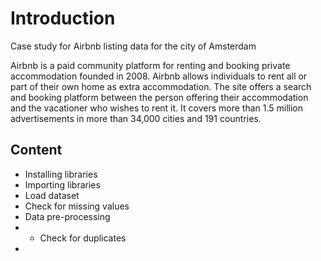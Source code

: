 # Introduction

Case study for Airbnb listing data for the city of Amsterdam

Airbnb is a paid community platform for renting and booking private accommodation founded in 2008. Airbnb allows individuals to rent all or part of their own home as extra accommodation. The site offers a search and booking platform between the person offering their accommodation and the vacationer who wishes to rent it. It covers more than 1.5 million advertisements in more than 34,000 cities and 191 countries. 

## Content

- Installing libraries
- Importing libraries
- Load dataset
- Check for missing values
- Data pre-processing
- - Check for duplicates
- 

